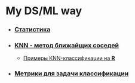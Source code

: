 # My DS/ML way

- ### [**Статистика**](./themes/stats/tmp_stats.md)

- ### [**KNN - метод ближайщих соседей**](./themes/ml/knn.md)
	 - [Примеры KNN-классификации на **R**](./scripts/knn.R)

- ### [**Метрики для задачи классификации**](./themes/ml/classification_metrics.md)

